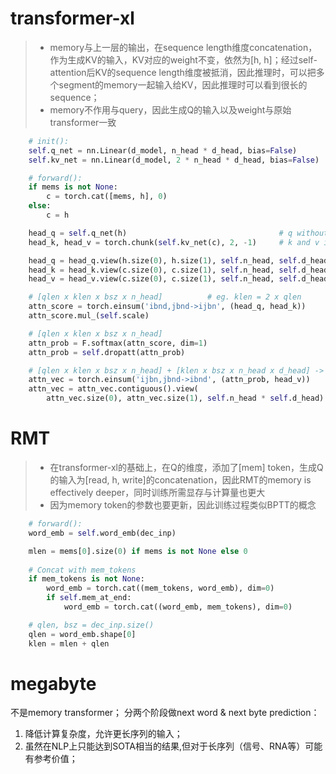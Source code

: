 # transformer-xl

> - memory与上一层的输出，在sequence length维度concatenation，作为生成KV的输入，KV对应的weight不变，依然为[h, h]；经过self-attention后KV的sequence length维度被抵消，因此推理时，可以把多个segment的memory一起输入给KV，因此推理时可以看到很长的sequence；
> - memory不作用与query，因此生成Q的输入以及weight与原始transformer一致

``` python
    # init():
    self.q_net = nn.Linear(d_model, n_head * d_head, bias=False)
    self.kv_net = nn.Linear(d_model, 2 * n_head * d_head, bias=False)

    # forward():
    if mems is not None:
        c = torch.cat([mems, h], 0)
    else:
        c = h

    head_q = self.q_net(h)                                  # q without memory
    head_k, head_v = torch.chunk(self.kv_net(c), 2, -1)     # k and v include memory

    head_q = head_q.view(h.size(0), h.size(1), self.n_head, self.d_head)    # [qlen x bsz x n_head x d_head]
    head_k = head_k.view(c.size(0), c.size(1), self.n_head, self.d_head)    # [klen x bsz x n_head x d_head]
    head_v = head_v.view(c.size(0), c.size(1), self.n_head, self.d_head)    # [klen x bsz x n_head x d_head]

    # [qlen x klen x bsz x n_head]          # eg. klen = 2 x qlen
    attn_score = torch.einsum('ibnd,jbnd->ijbn', (head_q, head_k))
    attn_score.mul_(self.scale)

    # [qlen x klen x bsz x n_head]
    attn_prob = F.softmax(attn_score, dim=1)
    attn_prob = self.dropatt(attn_prob)

    # [qlen x klen x bsz x n_head] + [klen x bsz x n_head x d_head] -> [qlen x bsz x n_head x d_head]
    attn_vec = torch.einsum('ijbn,jbnd->ibnd', (attn_prob, head_v))
    attn_vec = attn_vec.contiguous().view(
        attn_vec.size(0), attn_vec.size(1), self.n_head * self.d_head)

```

# RMT
> - 在transformer-xl的基础上，在Q的维度，添加了[mem] token，生成Q的输入为[read, h, write]的concatenation，因此RMT的memory is effectively deeper，同时训练所需显存与计算量也更大
> - 因为memory token的参数也要更新，因此训练过程类似BPTT的概念

``` python
    # forward():
    word_emb = self.word_emb(dec_inp)

    mlen = mems[0].size(0) if mems is not None else 0
    
    # Concat with mem_tokens
    if mem_tokens is not None:
        word_emb = torch.cat((mem_tokens, word_emb), dim=0)
        if self.mem_at_end:
            word_emb = torch.cat((word_emb, mem_tokens), dim=0)

    # qlen, bsz = dec_inp.size()
    qlen = word_emb.shape[0]
    klen = mlen + qlen

```
# megabyte
不是memory transformer；
分两个阶段做next word & next byte prediction：
1. 降低计算复杂度，允许更长序列的输入；
2. 虽然在NLP上只能达到SOTA相当的结果,但对于长序列（信号、RNA等）可能有参考价值；